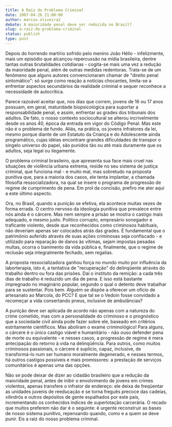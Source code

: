 ```yaml
---
title: A Raiz do Problema Criminal
date: 2007-04-26 21:00:00
author: marcus.oliveira2
debate: A maioridade penal deve ser reduzida no Brasil?
slug: a-raiz-do-problema-criminal
status: publish 
type: post
---
```


  
Depois do horrendo martírio sofrido pelo menino João Hélio - infelizmente, mais um episódio que alcançou repercussão na mídia brasileira, dentre tantas outras brutalidades cotidianas - cogita-se mais uma vez a redução da maioridade penal, além de outras medidas redentoras. Trata-se de um fenômeno que alguns autores convencionaram chamar de "direito penal sintomático": só surge como reação a notícias chocantes, limita-se a enfrentar aspectos secundários da realidade criminal e sequer reconhece a necessidade de autocrítica.   
  
Parece razoável aceitar que, nos dias que correm, jovens de 16 ou 17 anos possuam, em geral, maturidade biopsicológica para suportar a responsabilidade penal, e assim, enfrentar as grades dos tribunais dos adultos. De fato, o nosso contexto sociocultural se alterou incrivelmente desde os anos 40, época da entrada em vigor do Código Penal. Mas este não é o problema de fundo. Aliás, na prática, os jovens infratores da lei, mesmo porque diante de um Estatuto da Criança e do Adolescente ainda programático, cujas idéias encontram grandes dificuldades de transpor o singelo universo do papel, são punidos tão ou até mais duramente que os adultos, seja legal ou ilegamente.  
  
 O problema criminal brasileiro, que apresenta sua face mais cruel nas situações de violência urbana extrema, reside no seu sistema de justiça criminal, que funciona mal - e muito mal, mas sobretudo na proposta punitiva que, para a maioria dos casos, ele tenta implantar, a chamada filosofia ressocializadora, na qual se insere o programa de progressão de regime de cumprimento de pena. Em prol da concisão, prefiro me ater aqui a este último aspecto.   
  
Ora, no Brasil, quando a punição se efetiva, ela acontece muitas vezes de forma errada. O centro nervoso da ideologia punitiva que prevalece entre nós ainda é o cárcere. Mas nem sempre a prisão se mostra o castigo mais adequado, e mesmo justo. Político corrupto, empresário sonegador e traficante violento, desde que reconhecidos como criminosos habituais, não deveriam apenas ser colocados atrás das grades. É fundamental que o patrimônio auferido através de suas ações criminosas seja confiscado - e utilizado para reparação de danos às vítimas, sejam impostas pesadas multas, ocorra o banimento da vida pública e, finalmente, que o regime de reclusão seja integralmente fechado, sem regalias.   
  
A proposta ressocializadora ganhou força no mundo muito por influência da laborterapia, isto é, a tentativa de "recuperação" do delinqüente através do trabalho dentro ou fora das prisões. Daí o instituto da remição: a cada três dias de trabalho é reduzido um dia de pena. E isso está bastante impregnado no imaginário popular, segundo o qual o detento deve trabalhar para se sustentar. Pois bem. Alguém se dispõe a oferecer um ofício de artesanato ao Marcola, do PCC? E que tal se o Vedoin fosse convidado a recomeçar a vida consertando pneus, inclusive de ambulâncias?  
  
A punição deve ser aplicada de acordo não apenas com a natureza do crime cometido, mas com a personalidade do criminoso e o prognóstico que a sociedade civil ainda pode fazer sobre ele, baseado em critérios estritamente científicos. Mas aboliram o exame criminológico! Para alguns, o cárcere é o único castigo viável e humanitário - não ouso defender pena de morte ou equivalente - e nesses casos, a progressão de regime é mera antecipação do retorno à vida na delinqüência. Para outros, como muitos criminosos passionais, o cárcere é suplício, capaz, inclusive, de transformá-lo num ser humano moralmente degenerado, e nesses termos, há outros castigos possíveis e mais promissores: a prestação de serviços comunitários é apenas uma das opções.   
  
Não se pode deixar de dizer ao cidadão brasileiro que a redução da maioridade penal, antes de inibir o envolvimento de jovens em crimes violentos, apenas transfere o infrator de endereço: ele deixa de freqüentar as unidades juvenis de reeducação e se torna freguês precoce das cadeias, xilindrós e outros depósitos de gente espalhados por este país, incrementando os conhecidos índices de superlotação carcerária. O recado que muitos preferem não dar é o seguinte: é urgente reconstruir as bases de nosso sistema punitivo, repensando quando, como e a quem se deve punir. Eis a raiz do nosso problema criminal.   


